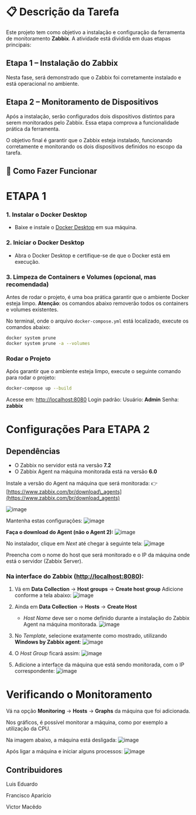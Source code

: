 # 📋 Descrição da Tarefa

Este projeto tem como objetivo a instalação e configuração da ferramenta de monitoramento **Zabbix**. A atividade está dividida em duas etapas principais:

## Etapa 1 – Instalação do Zabbix

Nesta fase, será demonstrado que o Zabbix foi corretamente instalado e está operacional no ambiente.

## Etapa 2 – Monitoramento de Dispositivos

Após a instalação, serão configurados dois dispositivos distintos para serem monitorados pelo Zabbix. Essa etapa comprova a funcionalidade prática da ferramenta.

O objetivo final é garantir que o Zabbix esteja instalado, funcionando corretamente e monitorando os dois dispositivos definidos no escopo da tarefa.

## 🚀 Como Fazer Funcionar

# ETAPA 1

### 1. **Instalar o Docker Desktop**

* Baixe e instale o [Docker Desktop](https://www.docker.com/products/docker-desktop) em sua máquina.

### 2. **Iniciar o Docker Desktop**

* Abra o Docker Desktop e certifique-se de que o Docker está em execução.

### 3. **Limpeza de Containers e Volumes (opcional, mas recomendada)**

Antes de rodar o projeto, é uma boa prática garantir que o ambiente Docker esteja limpo.
**Atenção**: os comandos abaixo removerão todos os containers e volumes existentes.

No terminal, onde o arquivo `docker-compose.yml` está localizado, execute os comandos abaixo:

```bash
docker system prune
docker system prune -a --volumes
```

### Rodar o Projeto

Após garantir que o ambiente esteja limpo, execute o seguinte comando para rodar o projeto:

```bash
docker-compose up --build
```

Acesse em: [http://localhost:8080](http://localhost:8080)
Login padrão:
Usuário: **Admin**
Senha: **zabbix**

# Configurações Para ETAPA 2

## Dependências

* O Zabbix no servidor está na versão **7.2**
* O Zabbix Agent na máquina monitorada está na versão **6.0**

Instale a versão do Agent na máquina que será monitorada:
👉 [https://www.zabbix.com/br/download\_agents](https://www.zabbix.com/br/download_agents)

![image](https://github.com/user-attachments/assets/34d936e0-b580-4bda-9807-30422998cc9b)

Mantenha estas configurações:
![image](https://github.com/user-attachments/assets/791cb91e-0f93-4e90-a42d-e10fe6a36e0f)

**Faça o download do Agent (não o Agent 2):**
![image](https://github.com/user-attachments/assets/bf73fd19-1fbb-4525-ac0e-acf9117be53a)

No instalador, clique em *Next* até chegar à seguinte tela:
![image](https://github.com/user-attachments/assets/62057bd6-3203-4c0c-86b4-6d86a777ea3f)

Preencha com o nome do host que será monitorado e o IP da máquina onde está o servidor (Zabbix Server).



### Na interface do Zabbix ([http://localhost:8080](http://localhost:8080)):

1. Vá em **Data Collection** -> **Host groups** -> **Create host group**
   Adicione conforme a tela abaixo:
   ![image](https://github.com/user-attachments/assets/7cc6f1b0-7fea-494f-9f32-9fa54e59d086)

2. Ainda em **Data Collection** -> **Hosts** -> **Create Host**

   * *Host Name* deve ser o nome definido durante a instalação do Zabbix Agent na máquina monitorada.
     ![image](https://github.com/user-attachments/assets/298d7d9d-c638-46f9-ab67-c981f32527dd)

3. No *Template*, selecione exatamente como mostrado, utilizando **Windows by Zabbix agent**:
   ![image](https://github.com/user-attachments/assets/881d9d43-7be1-4564-bef0-6e495a0b898c)

4. O *Host Group* ficará assim:
   ![image](https://github.com/user-attachments/assets/0e947a03-d748-42d3-b9a1-246f2a9641b2)

5. Adicione a interface da máquina que está sendo monitorada, com o IP correspondente:
   ![image](https://github.com/user-attachments/assets/0e1d592f-7447-4cb8-aa82-43bdf6cfd526)



# Verificando o Monitoramento

Vá na opção **Monitoring** -> **Hosts** -> **Graphs** da máquina que foi adicionada.

Nos gráficos, é possível monitorar a máquina, como por exemplo a utilização da CPU.

Na imagem abaixo, a máquina está desligada:
![image](https://github.com/user-attachments/assets/bef2445d-bfef-41a3-a46c-04d972106f4c)

Após ligar a máquina e iniciar alguns processos:
![image](https://github.com/user-attachments/assets/ec13f0c2-383d-4965-a0da-2154e7bcea8a)


## Contribuidores
Luis Eduardo

Francisco Aparício

Victor Macêdo
